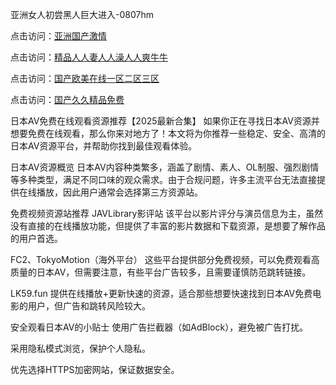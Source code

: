 亚洲女人初尝黑人巨大进入-0807hm

点击访问：<a href="https://heiliaowzu4ur.pages.dev">亚洲国产激情</a>

点击访问：<a href="https://fdhf-454.pages.dev/">精品人人妻人人澡人人爽牛牛</a>

点击访问：<a href="https://gsd-agv.pages.dev/">国产欧美在线一区二区三区</a>

点击访问：<a href="https://bsdf-5f5.pages.dev/">国产久久精品免费</a>

日本AV免费在线观看资源推荐【2025最新合集】
如果你正在寻找日本AV资源并想要免费在线观看，那么你来对地方了！本文将为你推荐一些稳定、安全、高清的日本AV资源平台，并帮助你找到最佳观看体验。

日本AV资源概览
日本AV内容种类繁多，涵盖了剧情、素人、OL制服、强烈剧情等多种类型，满足不同口味的观众需求。由于合规问题，许多主流平台无法直接提供在线播放，因此用户通常会选择第三方资源站。

免费视频资源站推荐
JAVLibrary影评站
该平台以影片评分与演员信息为主，虽然没有直接的在线播放功能，但提供了丰富的影片数据和下载资源，是想要了解作品的用户首选。

FC2、TokyoMotion（海外平台）
这些平台提供部分免费视频，可以免费观看高质量的日本AV，但需要注意，有些平台广告较多，且需要谨慎防范跳转链接。

LK59.fun
提供在线播放+更新快速的资源，适合那些想要快速找到日本AV免费电影的用户，但广告和跳转风险较大。

安全观看日本AV的小贴士
使用广告拦截器（如AdBlock），避免被广告打扰。

采用隐私模式浏览，保护个人隐私。

优先选择HTTPS加密网站，保证数据安全。

<span style="display:none;">[Canonical link](https://github.com/mua246/86544 ）</span>
